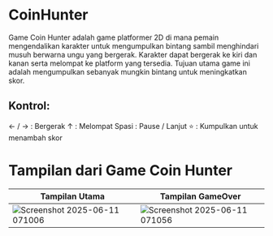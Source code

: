 ﻿# CoinHunter
 Game Coin Hunter adalah game platformer 2D di mana pemain mengendalikan karakter untuk mengumpulkan bintang sambil menghindari musuh berwarna ungu yang bergerak. Karakter dapat bergerak ke kiri dan kanan serta melompat ke platform yang tersedia. Tujuan utama game ini        adalah mengumpulkan sebanyak mungkin bintang untuk meningkatkan skor.

## Kontrol:
  ← / → : Bergerak
  ↑ : Melompat
  Spasi : Pause / Lanjut
  ⭐ : Kumpulkan untuk menambah skor

# Tampilan dari Game Coin Hunter
| Tampilan Utama | Tampilan GameOver |
|------|-------|
| ![Screenshot 2025-06-11 071006](https://github.com/user-attachments/assets/39379b55-4f80-4e61-a1f1-e6b93870d001) | ![Screenshot 2025-06-11 071056](https://github.com/user-attachments/assets/76843230-c550-4912-842a-5528722fb3c6)
